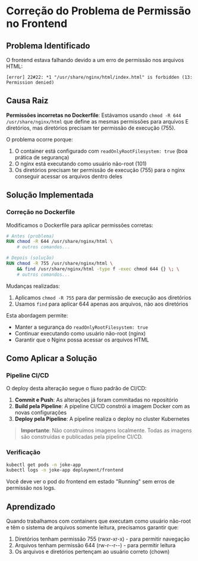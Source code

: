 # Correção do Problema de Permissão no Frontend

## Problema Identificado

O frontend estava falhando devido a um erro de permissão nos arquivos HTML:
```
[error] 22#22: *1 "/usr/share/nginx/html/index.html" is forbidden (13: Permission denied)
```

## Causa Raiz

**Permissões incorretas no Dockerfile**: Estávamos usando `chmod -R 644 /usr/share/nginx/html` que define as mesmas permissões para arquivos E diretórios, mas diretórios precisam ter permissão de execução (755).

O problema ocorre porque:
1. O container está configurado com `readOnlyRootFilesystem: true` (boa prática de segurança)
2. O nginx está executando como usuário não-root (101)
3. Os diretórios precisam ter permissão de execução (755) para o nginx conseguir acessar os arquivos dentro deles

## Solução Implementada

### Correção no Dockerfile

Modificamos o Dockerfile para aplicar permissões corretas:

```dockerfile
# Antes (problema)
RUN chmod -R 644 /usr/share/nginx/html \
    # outros comandos...

# Depois (solução)
RUN chmod -R 755 /usr/share/nginx/html \
    && find /usr/share/nginx/html -type f -exec chmod 644 {} \; \
    # outros comandos...
```

Mudanças realizadas:
1. Aplicamos `chmod -R 755` para dar permissão de execução aos diretórios
2. Usamos `find` para aplicar 644 apenas aos arquivos, não aos diretórios

Esta abordagem permite:
- Manter a segurança do `readOnlyRootFilesystem: true`
- Continuar executando como usuário não-root (nginx)
- Garantir que o Nginx possa acessar os arquivos HTML

## Como Aplicar a Solução

### Pipeline CI/CD

O deploy desta alteração segue o fluxo padrão de CI/CD:

1. **Commit e Push**: As alterações já foram commitadas no repositório
2. **Build pela Pipeline**: A pipeline CI/CD constrói a imagem Docker com as novas configurações
3. **Deploy pela Pipeline**: A pipeline realiza o deploy no cluster Kubernetes

> **Importante**: Não construímos imagens localmente. Todas as imagens são construídas e publicadas pela pipeline CI/CD.

### Verificação
```bash
kubectl get pods -n joke-app
kubectl logs -n joke-app deployment/frontend
```

Você deve ver o pod do frontend em estado "Running" sem erros de permissão nos logs.

## Aprendizado

Quando trabalhamos com containers que executam como usuário não-root e têm o sistema de arquivos somente leitura, precisamos garantir que:

1. Diretórios tenham permissão 755 (rwxr-xr-x) - para permitir navegação
2. Arquivos tenham permissão 644 (rw-r--r--) - para permitir leitura
3. Os arquivos e diretórios pertençam ao usuário correto (chown)
